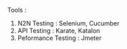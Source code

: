 Tools :

1. N2N Testing		: Selenium, Cucumber
2. API Testing		: Karate, Katalon
3. Peformance Testing	: Jmeter